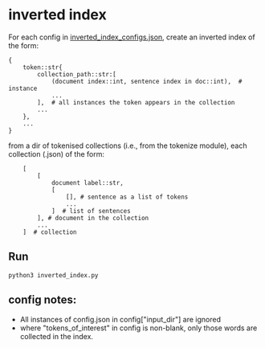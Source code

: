 # inverted index

For each config in [inverted_index_configs.json](inverted_index_configs.json), create an inverted index of the form:
```
{ 
    token::str{
        collection_path::str:[
            (document index::int, sentence index in doc::int),  # instance
            ...
        ],  # all instances the token appears in the collection
        ...
    },
    ...
}
```

from a dir of tokenised collections (i.e., from the tokenize module), each collection (.json) of the form:

```
    [
        [
            document label::str,
            [
                [], # sentence as a list of tokens
                ...
            ]  # list of sentences
        ], # document in the collection 
        ...
    ]  # collection
```

## Run
```
python3 inverted_index.py
```

## config notes:

* All instances of config.json in config["input_dir"] are ignored
* where "tokens_of_interest" in config is non-blank, only those words are collected in the index.
